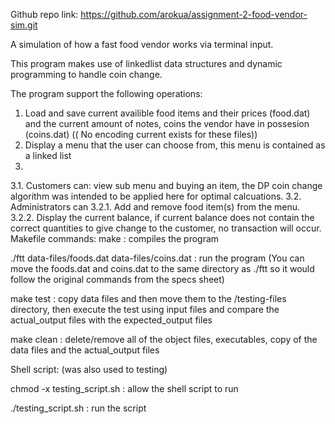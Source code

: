 Github repo link: https://github.com/arokua/assignment-2-food-vendor-sim.git

A simulation of how a fast food vendor works via terminal input.

This program makes use of linkedlist data structures and dynamic programming to handle coin change.

The program support the following operations:
1. Load and save current availible food items and their prices (food.dat) and the current amount of notes, coins the vendor have in possesion (coins.dat) (( No encoding current exists for these files))
2. Display a menu that the user can choose from, this menu is contained as a linked list
3.
  3.1. Customers can: view sub menu and buying an item, the DP coin change algorithm was intended to be applied here for optimal calcuations.
  3.2. Administrators can 
    3.2.1. Add and remove food item(s) from the menu.
    3.2.2. Display the current balance, if current balance does not contain the correct quantities to give change to the customer, no transaction will occur.
Makefile commands:
make  : compiles the program

./ftt data-files/foods.dat data-files/coins.dat  : run the program (You can move the foods.dat and coins.dat to the same directory as ./ftt so it would follow the original commands from the specs sheet)

make test  : copy data files and then move them to the /testing-files directory, then execute the test using input files and compare the actual_output files with the expected_output files

make clean  : delete/remove all of the object files, executables, copy of the data files and the actual_output files


Shell script: (was also used to testing)

chmod -x testing_script.sh  : allow the shell script to run

./testing_script.sh  : run the script
